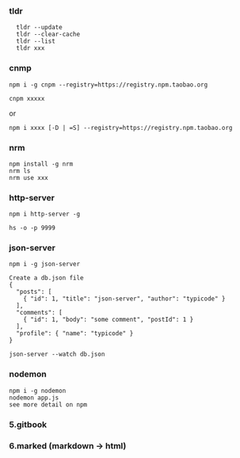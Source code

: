 ### tldr
```
  tldr --update
  tldr --clear-cache
  tldr --list
  tldr xxx
```

### cnmp

   ```
   npm i -g cnpm --registry=https://registry.npm.taobao.org

   cnpm xxxxx
   ```
   or
   ```
   npm i xxxx [-D | =S] --registry=https://registry.npm.taobao.org
   ```

### nrm
  ```
  npm install -g nrm
  nrm ls
  nrm use xxx
  ```
### http-server

   ```
   npm i http-server -g

   hs -o -p 9999
   ```

### json-server

   ```
   npm i -g json-server

   Create a db.json file
   {
     "posts": [
       { "id": 1, "title": "json-server", "author": "typicode" }
     ],
     "comments": [
       { "id": 1, "body": "some comment", "postId": 1 }
     ],
     "profile": { "name": "typicode" }
   }

   json-server --watch db.json
   ```

### nodemon

   ```
   npm i -g nodemon
   nodemon app.js
   see more detail on npm
   ```

### 5.gitbook

### 6.marked (markdown -> html)


